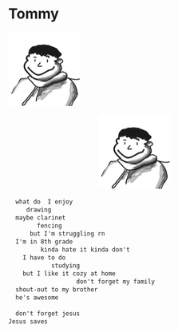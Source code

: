 # Tommy

![My current profile pic](picture/picture.png?raw=true "Title")

<p align="center">
  <img src="https://github.com/TommyWooo/Bio/blob/main/picture/picture.png?raw=true" alt="Tommy's custom profile pig"/>
</p>

```
  what do  I enjoy
     drawing 
  maybe clarinet
        fencing
      but I'm struggling rn
  I'm in 8th grade 
         kinda hate it kinda don't
    I have to do
            studying
    but I like it cozy at home
                   don't forget my family
  shout-out to my brother
  he's awesome
  
  don't forget jesus
Jesus saves
```
